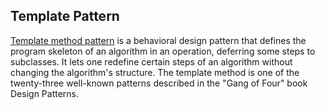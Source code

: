 ## Template Pattern

[Template method pattern](https://en.wikipedia.org/wiki/Template_method_pattern) is a behavioral design pattern that defines
 the program skeleton of an algorithm in an operation, 
 deferring some steps to subclasses.
 It lets one redefine certain steps of an algorithm without 
 changing the algorithm's structure.
 The template method is one of the twenty-three well-known patterns 
 described in the "Gang of Four" book Design Patterns.